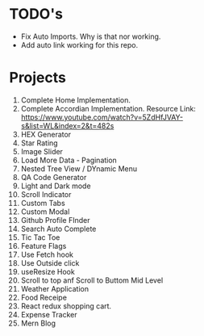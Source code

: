 # TODO's
- Fix Auto Imports. Why is that nor working.
- Add auto link working for this repo.


# Projects

1. Complete Home Implementation.
2. Complete Accordian Implementation.
    Resource Link:
    https://www.youtube.com/watch?v=5ZdHfJVAY-s&list=WL&index=2&t=482s
3. HEX Generator
4. Star Rating
5. Image Slider
6. Load More Data - Pagination
7. Nested Tree View / DYnamic Menu
8. QA Code Generator
9. Light and Dark mode
10. Scroll Indicator
11. Custom Tabs
12. Custom Modal
13. Github Profile FInder
14. Search Auto Complete
15. Tic Tac Toe
16. Feature Flags
17. Use Fetch hook
18. Use Outside click
19. useResize Hook
20. Scroll to top anf Scroll to Buttom
Mid Level
21. Weather Application
22. Food Receipe
23.  React redux shopping cart.
24. Expense Tracker
25. Mern Blog

